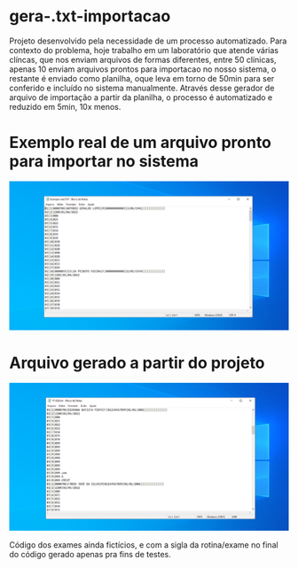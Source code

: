 # gera-.txt-importacao

Projeto desenvolvido pela necessidade de um processo automatizado. Para contexto do problema, hoje trabalho em um laboratório que atende várias clíncas, que nos enviam arquivos de formas diferentes, entre 50 clínicas, apenas 10 enviam arquivos prontos para importacao no nosso sistema, o restante é enviado como planilha, oque leva em torno de 50min para ser conferido e incluído no sistema manualmente.
Através desse gerador de arquivo de importação a partir da planilha, o processo é automatizado e reduzido em 5min, 10x menos.

# Exemplo real de um arquivo pronto para importar no sistema

![Screenshot](projeto_gmn/img/exemplo-real.png)

# Arquivo gerado a partir do projeto

![Screenshot](projeto_gmn/img/txt-gerado.png)

Código dos exames ainda fictícios, e com a sigla da rotina/exame no final do código gerado apenas pra fins de testes.
